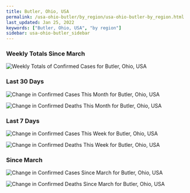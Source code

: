 ```yaml
---
title: Butler, Ohio, USA
permalink: /usa-ohio-butler/by_region/usa-ohio-butler-by_region.html
last_updated: Jan 25, 2022
keywords: ["Butler, Ohio, USA", "by region"]
sidebar: usa-ohio-butler_sidebar
---
```


<h3>Weekly Totals Since March</h3>

![Weekly Totals of Confirmed Cases for Butler, Ohio, USA](/covid_tracker/images/graphs/usa-ohio-butler-weekly_totals_graph.png)

<h3>Last 30 Days</h3>

![Change in Confirmed Cases This Month for Butler, Ohio, USA](/covid_tracker/images/graphs/usa-ohio-butler-delta_confirmed-30_days_graph.png)

![Change in Confirmed Deaths This Month for Butler, Ohio, USA](/covid_tracker/images/graphs/usa-ohio-butler-delta_deaths-30_days_graph.png)

<h3>Last 7 Days</h3>

![Change in Confirmed Cases This Week for Butler, Ohio, USA](/covid_tracker/images/graphs/usa-ohio-butler-delta_confirmed-7_days_graph.png)

![Change in Confirmed Deaths This Week for Butler, Ohio, USA](/covid_tracker/images/graphs/usa-ohio-butler-delta_deaths-7_days_graph.png)

<h3>Since March</h3>

![Change in Confirmed Cases Since March for Butler, Ohio, USA](/covid_tracker/images/graphs/usa-ohio-butler-delta_confirmed-since_march_graph.png)

![Change in Confirmed Deaths Since March for Butler, Ohio, USA](/covid_tracker/images/graphs/usa-ohio-butler-delta_deaths-since_march_graph.png)
